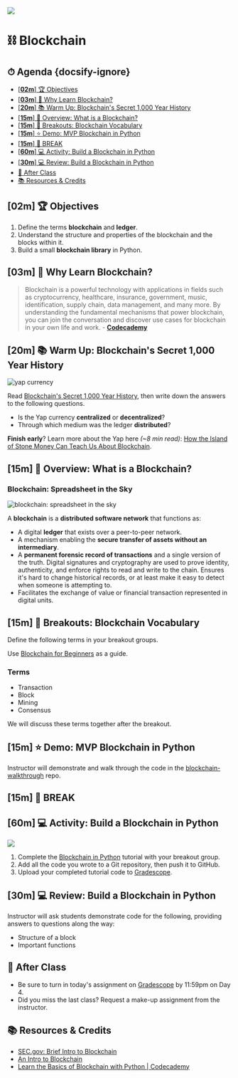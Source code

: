 <!-- Run this slideshow via the following command: -->
<!-- reveal-md README.md -w -->

![](https://blockruption.com/wp-content/uploads/2019/04/blockruption-blockchain-300h.png)

# ⛓ Blockchain

<!-- > -->

<!-- omit in toc -->
## ⏱ Agenda {docsify-ignore}

- [[**02m**] 🏆 Objectives](#02m-%f0%9f%8f%86-objectives)
- [[**03m**] 🤔 Why Learn Blockchain?](#03m-%f0%9f%a4%94-why-learn-blockchain)
- [[**20m**] 📚 Warm Up: Blockchain's Secret 1,000 Year History](#20m-%f0%9f%93%9a-warm-up-blockchains-secret-1000-year-history)
- [[**15m**] 📖 Overview: What is a Blockchain?](#15m-%f0%9f%93%96-overview-what-is-a-blockchain)
- [[**15m**] 👥 Breakouts: Blockchain Vocabulary](#15m-%f0%9f%91%a5-breakouts-blockchain-vocabulary)
- [[**15m**] ⭐️ Demo: MVP Blockchain in Python](#15m-%e2%ad%90%ef%b8%8f-demo-mvp-blockchain-in-python)
- [[**15m**] 🌴 BREAK](#15m-%f0%9f%8c%b4-break-docsify-ignore)
- [[**60m**] 💻 Activity: Build a Blockchain in Python](#60m-%f0%9f%92%bb-activity-build-a-blockchain-in-python)
- [[**30m**] 💻 Review: Build a Blockchain in Python](#30m-%f0%9f%92%bb-review-build-a-blockchain-in-python)
- [🌃 After Class](#%f0%9f%8c%83-after-class)
- [📚 Resources & Credits](#%f0%9f%93%9a-resources--credits)
<!-- > -->

## [**02m**] 🏆 Objectives

1. Define the terms **blockchain** and **ledger**.
1. Understand the structure and properties of the blockchain and the blocks within it.
1. Build a small **blockchain library** in Python.

## [**03m**] 🤔 Why Learn Blockchain?

> Blockchain is a powerful technology with applications in fields such as cryptocurrency, healthcare, insurance, government, music, identification, supply chain, data management, and many more. By understanding the fundamental mechanisms that power blockchain, you can join the conversation and discover use cases for blockchain in your own life and work. - [**Codecademy**](https://www.codecademy.com/learn/introduction-to-blockchain)

<!-- > -->

## [**20m**] 📚 Warm Up: Blockchain's Secret 1,000 Year History

![yap currency](https://thumbor.forbes.com/thumbor/960x0/https%3A%2F%2Fspecials-images.forbesimg.com%2Fdam%2Fimageserve%2F501253093%2F960x0.jpg%3Ffit%3Dscale)

Read [Blockchain's Secret 1,000 Year History](https://www.forbes.com/sites/oliversmith/2018/03/23/blockchains-secret-1000-year-history), then write down the answers to the following questions.

- Is the Yap currency **centralized** or **decentralized**?
- Through which medium was the ledger **distributed**?

**Finish early**? Learn more about the Yap here _(~8 min read)_: [How the Island of Stone Money Can Teach Us About Blockchain](https://medium.com/@BountyBase/how-the-island-of-stone-money-can-teach-us-about-blockchain-5362a69d6d73).





## [**15m**] 📖 Overview: What is a Blockchain?

### Blockchain: Spreadsheet in the Sky

![blockchain: spreadsheet in the sky](https://media.blockchainhub.net/wp-content/uploads/2019/07/What-is-Blockchain_SpreadsheetInTheCloud.png)

A **blockchain** is a **distributed software network** that functions as:

- A digital **ledger** that exists over a peer-to-peer network.
- A mechanism enabling the **secure transfer of assets without an intermediary**.
- A **permanent forensic record of transactions** and a single version of the truth. Digital signatures and cryptography are used to prove identity, authenticity, and enforce rights to read and write to the chain. Ensures it's hard to change historical records, or at least make it easy to detect when someone is attempting to.
- Facilitates the exchange of value or financial transaction represented in digital units.

## [**15m**] 👥 Breakouts: Blockchain Vocabulary

Define the following terms in your breakout groups.

Use [Blockchain for Beginners](https://101blockchains.com/blockchain-for-beginners/) as a guide.

### Terms

- Transaction
- Block
- Mining
- Consensus

We will discuss these terms together after the breakout.

<!-- > -->

## [**15m**] ⭐️ Demo: MVP Blockchain in Python

Instructor will demonstrate and walk through the code in the [blockchain-walkthrough](https://github.com/mchrupcala/blockchain-walkthrough) repo.

<!-- > -->




## [**15m**] 🌴 BREAK

<!-- > -->

## [**60m**] 💻 Activity: Build a Blockchain in Python

![](https://101blockchains.com/wp-content/uploads/2020/01/How-to-Build-A-Blockchain-In-Python.png)

1. Complete the [Blockchain in Python](https://101blockchains.com/build-a-blockchain-in-python/) tutorial with your breakout group.
1. Add all the code you wrote to a Git repository, then push it to GitHub.
1. Upload your completed tutorial code to [Gradescope](https://gradescope.com).

## [**30m**] 💻 Review: Build a Blockchain in Python

Instructor will ask students demonstrate code for the following, providing answers to questions along the way:

- Structure of a block
- Important functions

<!-- > -->

## 🌃 After Class

- Be sure to turn in today's assignment on [Gradescope](https://gradescope.com) by 11:59pm on Day 4.
- Did you miss the last class? Request a make-up assignment from the instructor.

<!-- > -->

## 📚 Resources & Credits

- [SEC.gov: Brief Intro to Blockchain](https://www.sec.gov/spotlight/investor-advisory-committee-2012/slides-nancy-liao-brief-intro-to-blockchain-iac-101217.pdf)
- [An Intro to Blockchain](https://www.blockchainresearchinstitute.org/an-intro-to-blockchain/#)
- [Learn the Basics of Blockchain with Python | Codecademy](https://www.codecademy.com/learn/introduction-to-blockchain)
